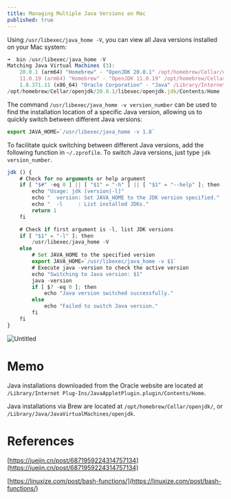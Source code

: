 ```yaml
---
title: Managing Multiple Java Versions on Mac
published: true
---
```


Using `/usr/libexec/java_home -V`, you can view all Java versions installed on your Mac system:

```jsx
➜  bin /usr/libexec/java_home -V
Matching Java Virtual Machines (3):
    20.0.1 (arm64) "Homebrew" - "OpenJDK 20.0.1" /opt/homebrew/Cellar/openjdk/20.0.1/libexec/openjdk.jdk/Contents/Home
    11.0.19 (arm64) "Homebrew" - "OpenJDK 11.0.19" /opt/homebrew/Cellar/openjdk@11/11.0.19/libexec/openjdk.jdk/Contents/Home
    1.8.371.11 (x86_64) "Oracle Corporation" - "Java" /Library/Internet Plug-Ins/JavaAppletPlugin.plugin/Contents/Home
/opt/homebrew/Cellar/openjdk/20.0.1/libexec/openjdk.jdk/Contents/Home
```

The command `/usr/libexec/java_home -v version_number` can be used to find the installation location of a specific Java version, allowing us to quickly switch between different Java versions:

```jsx
export JAVA_HOME=`/usr/libexec/java_home -v 1.8`
```

To facilitate quick switching between different Java versions, add the following function in `~/.zprofile`. To switch Java versions, just type `jdk version_number`.

```jsx
jdk () {
    # Check for no arguments or help argument
    if [ "$#" -eq 0 ] || [ "$1" = "-h" ] || [ "$1" = "--help" ]; then
        echo "Usage: jdk [version|-l]"
        echo "  version: Set JAVA_HOME to the JDK version specified."
        echo "  -l     : List installed JDKs."
        return 1
    fi

    # Check if first argument is -l, list JDK versions
    if [ "$1" = "-l" ]; then
        /usr/libexec/java_home -V
    else
        # Set JAVA_HOME to the specified version
        export JAVA_HOME=`/usr/libexec/java_home -v $1`
        # Execute java -version to check the active version
        echo "Switching to Java version: $1"
        java -version
        if [ $? -eq 0 ]; then
            echo "Java version switched successfully."
        else
            echo "Failed to switch Java version."
        fi
    fi
}
```

![Untitled](https://api.2h0ng.wiki:443/noteimages/2024/01/19/17-28-58-c26a0f8f64b36f8aaa6a3a6f29b833c6.png)

# Memo

Java installations downloaded from the Oracle website are located at `/Library/Internet Plug-Ins/JavaAppletPlugin.plugin/Contents/Home`.

Java installations via Brew are located at `/opt/homebrew/Cellar/openjdk/`, or `/Library/Java/JavaVirtualMachines/openjdk`.

# References

[https://juejin.cn/post/6871959224314757134](https://juejin.cn/post/6871959224314757134)

[https://linuxize.com/post/bash-functions/](https://linuxize.com/post/bash-functions/)